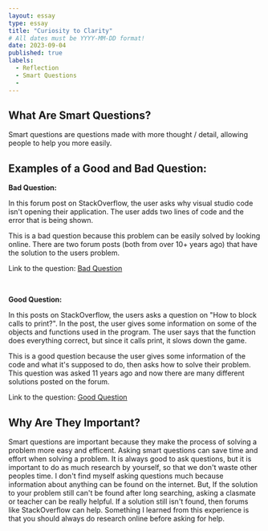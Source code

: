```yaml
---
layout: essay
type: essay
title: "Curiosity to Clarity"
# All dates must be YYYY-MM-DD format!
date: 2023-09-04
published: true
labels:
  - Reflection
  - Smart Questions
  - 
---
```


## What Are Smart Questions?

Smart questions are questions made with more thought / detail, allowing people to help you more easily.

## Examples of a Good and Bad Question:

<b> Bad Question: </b>

In this forum post on StackOverflow, the user asks why visual studio code isn't opening their application. The user adds two lines of code and the error that is being shown. 

This is a bad question because this problem can be easily solved by looking online. There are two forum posts (both from over 10+ years ago) that have the solution to the users problem. 

Link to the question: [Bad Question](https://stackoverflow.com/questions/77036272/how-to-open-windows-desktop-application-with-c-sharp)

<br>

<b> Good Question: </b>

In this posts on StackOverflow, the users asks a question on "How to block calls to print?". In the post, the user gives some information on some of the objects and functions used in the program. The user says that the function does everything correct, but since it calls print, it slows down the game. 

This is a good question because the user gives some information of the code and what it's supposed to do, then asks how to solve their problem. This question was asked 11 years ago and now there are many different solutions posted on the forum.

Link to the question:  [Good Question](https://stackoverflow.com/questions/8391411/how-to-block-calls-to-print)

## Why Are They Important?

Smart questions are important because they make the process of solving a problem more easy and efficent. Asking smart questions can save time and effort when solving a problem. It is always good to ask questions, but it is important to do as much research by yourself, so that we don't waste other peoples time. I don't find myself asking questions much because information about anything can be found on the internet. But, If the solution to your problem still can't be found after long searching, asking a clasmate or teacher can be really helpful. If a solution still isn't found, then forums like StackOverflow can help. Something I learned from this experience is that you should always do research online before asking for help. 
  

